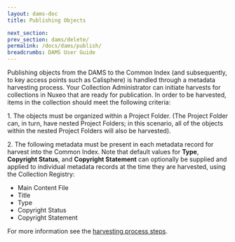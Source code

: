 ```yaml
---
layout: dams-doc
title: Publishing Objects

next_section: 
prev_section: dams/delete/
permalink: /docs/dams/publish/
breadcrumbs: DAMS User Guide
---
```


Publishing objects from the DAMS to the Common Index (and subsequently, to key access points such as Calisphere) is handled through a metadata harvesting process.  Your Collection Administrator can initiate harvests for collections in Nuxeo that are ready for publication.  In order to be harvested, items in the collection should meet the following criteria:

<p>1. The objects must be organized within a Project Folder.  (The Project Folder can, in turn, have nested Project Folders; in this scenario, all of the objects within the nested Project Folders will also be harvested).</p>

<p>2. The following metadata must be present in each metadata record for harvest into the Common Index. Note that default values for <b>Type</b>, <b>Copyright Status</b>, and <b>Copyright Statement</b> can optionally be supplied and applied to individual metadata records at the time they are harvested, using the Collection Registry:</p>

* <a class="label">Main Content File</a>
* <a class="label">Title</a>
* <a class="label">Type</a>
* <a class="label">Copyright Status</a>
* <a class="label">Copyright Statement</a>

For more information see the <a href="https://registry.cdlib.org/documentation/docs/registry/start/">harvesting process steps</a>.

